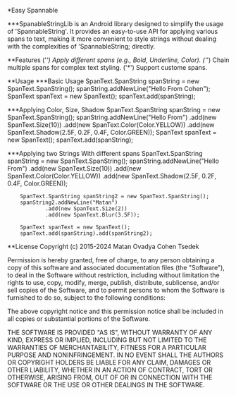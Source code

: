 *Easy Spannable

***SpanableStringLib is an Android library designed to simplify the usage of 'SpannableString'. It provides an easy-to-use API for applying various spans to text, making it more convenient to style strings without dealing with the complexities of 'SpannableString; directly.

**Features
('*') Apply different spans (e.g., Bold, Underline, Color).
('*') Chain multiple spans for complex text styling.
('*') Support custome spans.

**Usage
***Basic Usage
SpanText.SpanString spanString = new SpanText.SpanString();
        spanString.addNewLine("Hello From Cohen");
        SpanText spanText = new SpanText();
        spanText.add(spanString);

***Applying Color, Size, Shadow
SpanText.SpanString spanString = new SpanText.SpanString();
        spanString.addNewLine("Hello From")
                .add(new SpanText.Size(10))
                .add(new SpanText.Color(Color.YELLOW))
                .add(new SpanText.Shadow(2.5F, 0.2F, 0.4F, Color.GREEN));
        SpanText spanText = new SpanText();
        spanText.add(spanString);

***Applying two Strings With different spans
SpanText.SpanString spanString = new SpanText.SpanString();
        spanString.addNewLine("Hello From")
                .add(new SpanText.Size(10))
                .add(new SpanText.Color(Color.YELLOW))
                .add(new SpanText.Shadow(2.5F, 0.2F, 0.4F, Color.GREEN));

        SpanText.SpanString spanString2 = new SpanText.SpanString();
        spanString2.addNewLine("Matan")
                .add(new SpanText.Size(2))
                .add(new SpanText.Blur(3.5F));

        SpanText spanText = new SpanText();
        spanText.add(spanString).add(spanString2);

**License
Copyright (c) 2015-2024 Matan Ovadya Cohen Tsedek

Permission is hereby granted, free of charge, to any person obtaining
a copy of this software and associated documentation files (the
"Software"), to deal in the Software without restriction, including
without limitation the rights to use, copy, modify, merge, publish,
distribute, sublicense, and/or sell copies of the Software, and to
permit persons to whom the Software is furnished to do so, subject to
the following conditions:

The above copyright notice and this permission notice shall be
included in all copies or substantial portions of the Software.

THE SOFTWARE IS PROVIDED "AS IS", WITHOUT WARRANTY OF ANY KIND,
EXPRESS OR IMPLIED, INCLUDING BUT NOT LIMITED TO THE WARRANTIES OF
MERCHANTABILITY, FITNESS FOR A PARTICULAR PURPOSE AND
NONINFRINGEMENT. IN NO EVENT SHALL THE AUTHORS OR COPYRIGHT HOLDERS BE
LIABLE FOR ANY CLAIM, DAMAGES OR OTHER LIABILITY, WHETHER IN AN ACTION
OF CONTRACT, TORT OR OTHERWISE, ARISING FROM, OUT OF OR IN CONNECTION
WITH THE SOFTWARE OR THE USE OR OTHER DEALINGS IN THE SOFTWARE.
